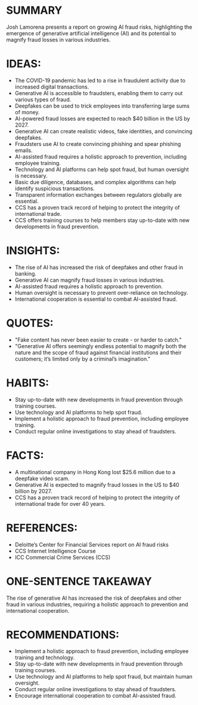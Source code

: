 # SUMMARY
Josh Lamorena presents a report on growing AI fraud risks, highlighting the emergence of generative artificial intelligence (AI) and its potential to magnify fraud losses in various industries.

# IDEAS:
* The COVID-19 pandemic has led to a rise in fraudulent activity due to increased digital transactions.
* Generative AI is accessible to fraudsters, enabling them to carry out various types of fraud.
* Deepfakes can be used to trick employees into transferring large sums of money.
* AI-powered fraud losses are expected to reach $40 billion in the US by 2027.
* Generative AI can create realistic videos, fake identities, and convincing deepfakes.
* Fraudsters use AI to create convincing phishing and spear phishing emails.
* AI-assisted fraud requires a holistic approach to prevention, including employee training.
* Technology and AI platforms can help spot fraud, but human oversight is necessary.
* Basic due diligence, databases, and complex algorithms can help identify suspicious transactions.
* Transparent information exchanges between regulators globally are essential.
* CCS has a proven track record of helping to protect the integrity of international trade.
* CCS offers training courses to help members stay up-to-date with new developments in fraud prevention.

# INSIGHTS:
* The rise of AI has increased the risk of deepfakes and other fraud in banking.
* Generative AI can magnify fraud losses in various industries.
* AI-assisted fraud requires a holistic approach to prevention.
* Human oversight is necessary to prevent over-reliance on technology.
* International cooperation is essential to combat AI-assisted fraud.

# QUOTES:
* "Fake content has never been easier to create - or harder to catch."
* "Generative AI offers seemingly endless potential to magnify both the nature and the scope of fraud against financial institutions and their customers; it’s limited only by a criminal’s imagination."

# HABITS:
* Stay up-to-date with new developments in fraud prevention through training courses.
* Use technology and AI platforms to help spot fraud.
* Implement a holistic approach to fraud prevention, including employee training.
* Conduct regular online investigations to stay ahead of fraudsters.

# FACTS:
* A multinational company in Hong Kong lost $25.6 million due to a deepfake video scam.
* Generative AI is expected to magnify fraud losses in the US to $40 billion by 2027.
* CCS has a proven track record of helping to protect the integrity of international trade for over 40 years.

# REFERENCES:
* Deloitte’s Center for Financial Services report on AI fraud risks
* CCS Internet Intelligence Course
* ICC Commercial Crime Services (CCS)

# ONE-SENTENCE TAKEAWAY
The rise of generative AI has increased the risk of deepfakes and other fraud in various industries, requiring a holistic approach to prevention and international cooperation.

# RECOMMENDATIONS:
* Implement a holistic approach to fraud prevention, including employee training and technology.
* Stay up-to-date with new developments in fraud prevention through training courses.
* Use technology and AI platforms to help spot fraud, but maintain human oversight.
* Conduct regular online investigations to stay ahead of fraudsters.
* Encourage international cooperation to combat AI-assisted fraud.
